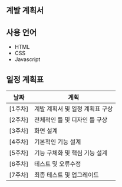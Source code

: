 ## 계발 계획서


## 사용 언어
 * HTML
 * CSS
 * Javascript



## 일정 계획표
| 날짜 | 계획 |   
|------|------| 
| [1주차]  | 계발 계획서 및 일정 계획표 구상 | 
| [2주차] | 전체적인 틀 및 디자인 틀 구상 |
| [3주차] | 화면 설계 | 
| [4주차]  | 기본적인 기능 설계 | 
| [5주차] | 기능 구체화 및 핵심 기능 설계  |  
| [6주차] | 테스트 및 오류수정 |
| [7주차] | 최종 테스트 및 업그레이드 | 
